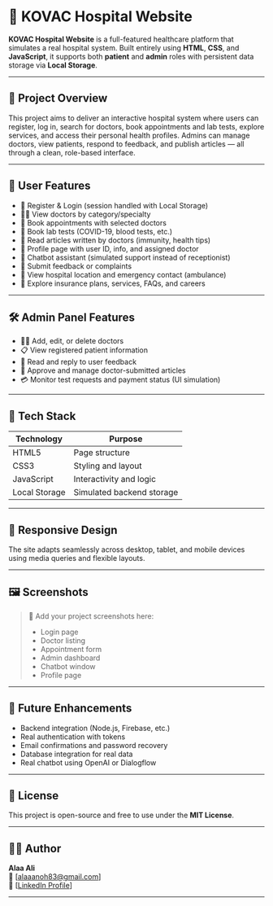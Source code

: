 # 🏥 KOVAC Hospital Website

**KOVAC Hospital Website** is a full-featured healthcare platform that simulates a real hospital system. Built entirely using **HTML**, **CSS**, and **JavaScript**, it supports both **patient** and **admin** roles with persistent data storage via **Local Storage**.

---

## 📌 Project Overview

This project aims to deliver an interactive hospital system where users can register, log in, search for doctors, book appointments and lab tests, explore services, and access their personal health profiles. Admins can manage doctors, view patients, respond to feedback, and publish articles — all through a clean, role-based interface.

---

## 👥 User Features

- 🔐 Register & Login (session handled with Local Storage)
- 🧑‍⚕️ View doctors by category/specialty
- 📅 Book appointments with selected doctors
- 🧪 Book lab tests (COVID-19, blood tests, etc.)
- 🧠 Read articles written by doctors (immunity, health tips)
- 📄 Profile page with user ID, info, and assigned doctor
- 💬 Chatbot assistant (simulated support instead of receptionist)
- 📝 Submit feedback or complaints
- 📍 View hospital location and emergency contact (ambulance)
- 💼 Explore insurance plans, services, FAQs, and careers

---

## 🛠️ Admin Panel Features

- 👨‍⚕️ Add, edit, or delete doctors
- 📋 View registered patient information
- 💬 Read and reply to user feedback
- 📰 Approve and manage doctor-submitted articles
- 💳 Monitor test requests and payment status (UI simulation)

---

## 🧰 Tech Stack

| Technology     | Purpose                      |
|----------------|------------------------------|
| HTML5          | Page structure               |
| CSS3           | Styling and layout           |
| JavaScript     | Interactivity and logic      |
| Local Storage  | Simulated backend storage    |

---

## 📱 Responsive Design

The site adapts seamlessly across desktop, tablet, and mobile devices using media queries and flexible layouts.

---

## 🖼️ Screenshots

> 📸 Add your project screenshots here:
> - Login page  
> - Doctor listing  
> - Appointment form  
> - Admin dashboard  
> - Chatbot window  
> - Profile page

---

## 🚀 Future Enhancements

- Backend integration (Node.js, Firebase, etc.)
- Real authentication with tokens
- Email confirmations and password recovery
- Database integration for real data
- Real chatbot using OpenAI or Dialogflow

---

## 📄 License

This project is open-source and free to use under the **MIT License**.

---

## 🙋‍♀️ Author

**Alaa Ali**  
📧 [alaaanoh83@gmail.com]  
🔗 [[LinkedIn Profile](https://www.linkedin.com/in/alaa-ali-9125882b7?utm_source=share&utm_campaign=share_via&utm_content=profile&utm_medium=android_app)]

---

